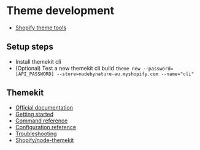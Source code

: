 # Theme development

* [Shopify theme tools](https://shopify.dev/tools/themes)

## Setup steps

* Install themekit cli
* (Optional) Test a new themekit cli build `theme new --password=[API_PASSWORD] --store=nudebynature-au.myshopify.com --name="cli"`

## Themekit

* [Official documentation](https://shopify.dev/tools/theme-kit)
* [Getting started](https://shopify.dev/tools/theme-kit/getting-started)
* [Command reference](https://shopify.dev/tools/theme-kit/command-reference)
* [Configuration reference](https://shopify.dev/tools/theme-kit/configuration-reference)
* [Troubleshooting](https://shopify.dev/tools/theme-kit/troubleshooting)
* [Shopify/node-themekit](https://github.com/Shopify/node-themekit)
